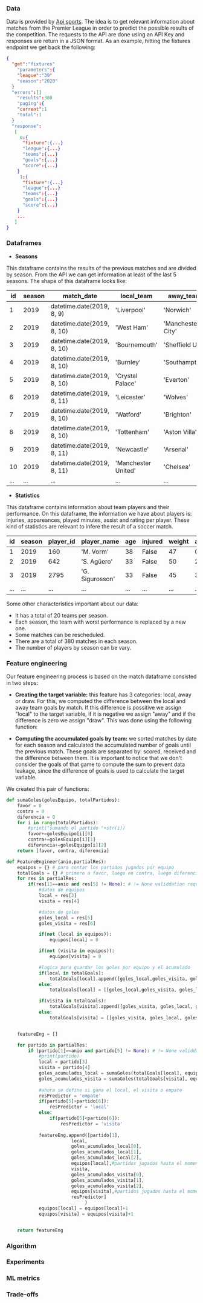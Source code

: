 ### Data

Data is provided by [Api sports](https://api-sports.io/). The idea is to get relevant information about matches from the Premier League in order to predict the possible results of the competition. The requests to the API are done using an API Key and responses are return in a JSON format. As an example, hitting the fixtures endpoint we get back the following: 

```json
{
  "get":"fixtures"
    "parameters":{
    "league":"39"
    "season":"2020"
  }
  "errors":[]
    "results":380
    "paging":{
    "current":1
    "total":1
  }
  "response":
   [
     0:{
      "fixture":{...}
      "league":{...}
      "teams":{...}
      "goals":{...}
      "score":{...}
    }
     1:{
      "fixture":{...}
      "league":{...}
      "teams":{...}
      "goals":{...}
      "score":{...}
    }
    ...
   ]
}
```

### Dataframes

* **Seasons** 

This dataframe contains the results of the previous matches and are divided by season. From the API we can get information at least of the last 5 seasons. The shape of this dataframe looks like:

| id | season | match_date | local_team | away_team | local_goals | away_goals |
| --- | --- | --- | --- | --- | --- | --- |
| 1 | 2019 | datetime.date(2019, 8, 9) | 'Liverpool' | 'Norwich' | 4 | 1 |
| 2 | 2019 | datetime.date(2019, 8, 10) | 'West Ham' | 'Manchester City' | 0 | 5 |
| 3 | 2019 | datetime.date(2019, 8, 10) | 'Bournemouth' | 'Sheffield Utd' | 1 | 1 |
| 4 | 2019 | datetime.date(2019, 8, 10) | 'Burnley' | 'Southampton' | 3 | 0 |
| 5 | 2019 | datetime.date(2019, 8, 10) | 'Crystal Palace' | 'Everton' | 0 | 0 |
| 6 | 2019 | datetime.date(2019, 8, 11) | 'Leicester' | 'Wolves' | 0 | 0 |
| 7 | 2019 | datetime.date(2019, 8, 10) | 'Watford' | 'Brighton' | 0 | 3 |
| 8 | 2019 | datetime.date(2019, 8, 10) | 'Tottenham' | 'Aston Villa' | 3 | 1 |
| 9 | 2019 | datetime.date(2019, 8, 11) | 'Newcastle' | 'Arsenal' | 0 | 1 |
| 10 | 2019 | datetime.date(2019, 8, 11) | 'Manchester United' | 'Chelsea' | 4 | 0 |
| ... | ... | ... | ... | ... | ... | ... |


* **Statistics**

This dataframe contains information about team players and their performance. On this dataframe, the information we have about players is: injuries, appareances, played minutes, assist and rating per player. These kind of statistics are relevant to infere the result of a soccer match. 

| id | season | player_id | player_name | age | injured | weight | appearences | minutes | position | rating | shots | goals | assist | total_duels | won_duels |
| --- | --- | --- | --- | --- | --- | --- | --- | --- | --- | --- | --- | --- | --- | --- | --- |
| 1 | 2019 | 160 | 'M. Vorm' | 38 | False | 47 | 0 | 0 | 'Goalkeeper' | None | 0 | None | None | None | None |
| 2 | 2019 | 642 | 'S. Agüero' | 33 | False | 50 | 24 | 1456 | 'Attacker' | 7.160869 | 16 | 3 | 79.0 | 114 | 43 |
| 3 | 2019 | 2795 | 'G. Sigurosson' | 33 | False | 45 | 35 | 2562 | 'Midfieder' | 6.854285 | 2 | 3 | 82.0 | 250 | 103 |
| ... | ... | ... | ... | ... | ... | ... | ... | ... | ... | ... | ... | ... | ... | ... | ... |


Some other characteristics important about our data:
* It has a total of 20 teams per season. 
* Each season, the team with worst performance is replaced by a new one. 
* Some matches can be rescheduled.
* There are a total of 380 matches in each season.
* The number of players by season can be vary.


### Feature engineering

Our feature engineering process is based on the match dataframe consisted in two steps: 

* **Creating the target variable:** this feature has 3 categories: local, away or draw. For this, we computed the difference between the local and away team goals by match. If this difference is possitive we assign "local" to the target variable, if it is negative we assign "away" and if the difference is zero we assign "draw". This was done using the following function: 

* **Computing the accumulated goals by team:** we sorted matches by date for each season and calculated the accumulated number of goals until the previous match. These goals are separated by: scored, received and the difference between them. It is important to notice that we don't consider the goals of that game to compute the sum to prevent data leakage, since the difference of goals is used to calculate the target variable.

We created this pair of functions: 

```python
def sumaGoles(golesEquipo, totalPartidos):
    favor = 0
    contra = 0
    diferencia = 0
    for i in range(totalPartidos):
        #print("sumando el partido "+str(i))
        favor+=golesEquipo[i][0]
        contra+=golesEquipo[i][1]
        diferencia+=golesEquipo[i][2]
    return [favor, contra, diferencia]
```

```python
def FeatureEngineer(anio,partialRes):
    equipos = {} # para contar los partidos jugados por equipo
    totalGoals = {} # primero a favor, luego en contra, luego diferencia
    for res in partialRes:
        if(res[1]==anio and res[5] != None): # != None validdation required for non played matches
            #datos de equipos
            local = res[3]
            visita = res[4]

            #datos de goles
            goles_local = res[5]
            goles_visita = res[6]

            if(not (local in equipos)):
                equipos[local] = 0

            if(not (visita in equipos)):
                equipos[visita] = 0

            #logica para guardar los goles por equipo y el acumulado
            if(local in totalGoals):
                totalGoals[local].append([goles_local,goles_visita, goles_local-goles_visita])
            else:
                totalGoals[local] = [[goles_local,goles_visita, goles_local-goles_visita]]

            if(visita in totalGoals):
                totalGoals[visita].append([goles_visita, goles_local, goles_visita-goles_local])
            else:
                totalGoals[visita] = [[goles_visita, goles_local, goles_visita-goles_local]]


    featureEng = []

    for partido in partialRes:
        if (partido[1]==anio and partido[5] != None): # != None validdation required for non played matches
            #print(partido)
            local = partido[3]
            visita = partido[4]
            goles_acumulados_local = sumaGoles(totalGoals[local], equipos[local])
            goles_acumulados_visita = sumaGoles(totalGoals[visita], equipos[visita])
            
            #ahora se define si gana el local, el visita o empate
            resPredictor = 'empate'
            if(partido[5]>partido[6]):
                resPredictor = 'local'
            else:
                if(partido[5]<partido[6]):
                    resPredictor = 'visita'
            
            featureEng.append([partido[1],
                        local,
                        goles_acumulados_local[0],
                        goles_acumulados_local[1],
                        goles_acumulados_local[2],
                        equipos[local],#partidos jugados hasta el momento              
                        visita,
                        goles_acumulados_visita[0],
                        goles_acumulados_visita[1],
                        goles_acumulados_visita[2],
                        equipos[visita],#partidos jugados hasta el momento  
                        resPredictor]
                             )
            equipos[local] = equipos[local]+1
            equipos[visita] = equipos[visita]+1


    return featureEng
```

### Algorithm

### Experiments

### ML metrics

### Trade-offs
